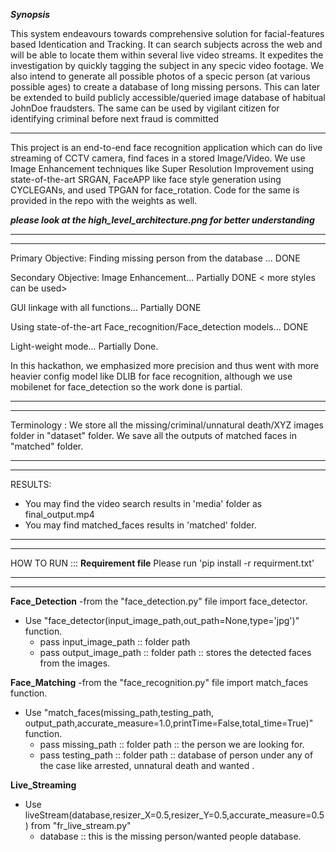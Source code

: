 ***Synopsis***

This system endeavours towards comprehensive solution for facial-features
based Identication and Tracking. It can search subjects across the web and will
be able to locate them within several live video streams. It expedites the
investigation by quickly tagging the subject in any specic video footage. We
also intend to generate all possible photos of a specic person (at various
possible ages) to create a database of long missing persons. This can later be
extended to build publicly accessible/queried image database of habitual JohnDoe fraudsters. The same can be used by vigilant citizen for identifying criminal
before next fraud is committed
******


This project is an end-to-end face recognition application which can do live streaming of CCTV camera, find faces in a stored Image/Video.
We use Image Enhancement techniques like Super Resolution Improvement using state-of-the-art SRGAN, FaceAPP like face style generation using CYCLEGANs, and used TPGAN for face_rotation.
Code for the same is provided in the repo with the weights as well.

***please look at the high_level_architecture.png for better understanding***
*******
*******


Primary Objective:
Finding missing person from the database ... DONE

Secondary Objective:
Image Enhancement... Partially DONE < more styles can be used>

GUI linkage with all functions... Partially DONE <need to call the corresponding function based on the corresponding gui action>

Using state-of-the-art Face_recognition/Face_detection models... DONE <We can further use different models based on the latest research work>
    
Light-weight mode... Partially Done.

In this hackathon, we emphasized more precision and thus went with more heavier config model like DLIB for face recognition, although we use mobilenet for face_detection so the work done is partial.
*******
*******


Terminology :
    We store all the missing/criminal/unnatural death/XYZ images folder in "dataset" folder.
    We save all the outputs of matched faces in "matched" folder.
*******
*******

RESULTS: 
- You may find the video search results in 'media' folder as final_output.mp4
- You may find matched_faces results in 'matched' folder.
*******
******* 
HOW TO RUN ::: 
**Requirement file** 
Please run 'pip install -r requirment.txt'
*******
*******

**Face_Detection**
-from the "face_detection.py" file import face_detector.
- Use "face_detector(input_image_path,out_path=None,type='jpg')" function.
    - pass input_image_path  :: folder path
    - pass output_image_path :: folder path :: stores the detected faces from the images.


**Face_Matching**
-from the "face_recognition.py" file import match_faces function.
- Use "match_faces(missing_path,testing_path,
output_path,accurate_measure=1.0,printTime=False,total_time=True)"
 function.
    - pass missing_path  :: folder path ::  the person we are looking for.
    - pass testing_path :: folder path ::  database of person under any of the case like arrested, unnatural death and wanted .

**Live_Streaming**
- Use liveStream(database,resizer_X=0.5,resizer_Y=0.5,accurate_measure=0.5) from "fr_live_stream.py"
    - database :: this is the missing person/wanted people database.
    
    






